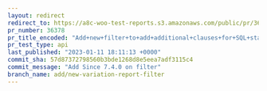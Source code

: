 ```yaml
---
layout: redirect
redirect_to: https://a8c-woo-test-reports.s3.amazonaws.com/public/pr/36378/api/index.html
pr_number: 36378
pr_title_encoded: "Add+new+filter+to+add+additional+clauses+for+SQL+statement+in+Variations+report"
pr_test_type: api
last_published: "2023-01-11 18:11:13 +0000"
commit_sha: 57d87372798560b3bde1268d8e5eea7adf3115c4
commit_message: "Add Since 7.4.0 on filter"
branch_name: add/new-variation-report-filter
---
```

